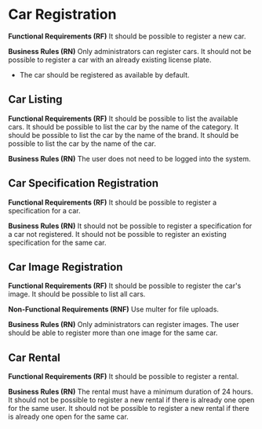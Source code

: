 # Car Registration

**Functional Requirements (RF)**
It should be possible to register a new car.

**Business Rules (RN)**
Only administrators can register cars.
It should not be possible to register a car with an already existing license plate.

* The car should be registered as available by default.

## Car Listing

**Functional Requirements (RF)**
It should be possible to list the available cars.
It should be possible to list the car by the name of the category.
It should be possible to list the car by the name of the brand.
It should be possible to list the car by the name of the car.

**Business Rules (RN)**
The user does not need to be logged into the system.

## Car Specification Registration

**Functional Requirements (RF)**
It should be possible to register a specification for a car.

**Business Rules (RN)**
It should not be possible to register a specification for a car not registered.
It should not be possible to register an existing specification for the same car.

## Car Image Registration

**Functional Requirements (RF)**
It should be possible to register the car's image.
It should be possible to list all cars.

**Non-Functional Requirements (RNF)**
Use multer for file uploads.

**Business Rules (RN)**
Only administrators can register images.
The user should be able to register more than one image for the same car.

## Car Rental

**Functional Requirements (RF)**
It should be possible to register a rental.

**Business Rules (RN)**
The rental must have a minimum duration of 24 hours.
It should not be possible to register a new rental if there is already one open for the same user.
It should not be possible to register a new rental if there is already one open for the same car.
